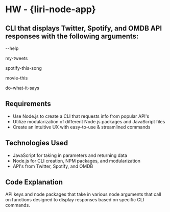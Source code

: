 # HW - {liri-node-app}

## CLI that displays Twitter, Spotify, and OMDB API responses with the following arguments:
--help 

my-tweets

spotify-this-song

movie-this

do-what-it-says

## Requirements
- Use Node.js to create a CLI that requests info from popular API's
- Utilize modularization of different Node.js packages and JavaScript files
- Create an intuitive UX with easy-to-use & streamlined commands

## Technologies Used
- JavaScript for taking in parameters and returning data
- Node.js for CLI creation, NPM packages, and modularization
- API's from Twitter, Spotify, and OMDB

## Code Explanation
API keys and node packages that take in various node arguments that call on functions designed to display responses based on specific CLI commands.
